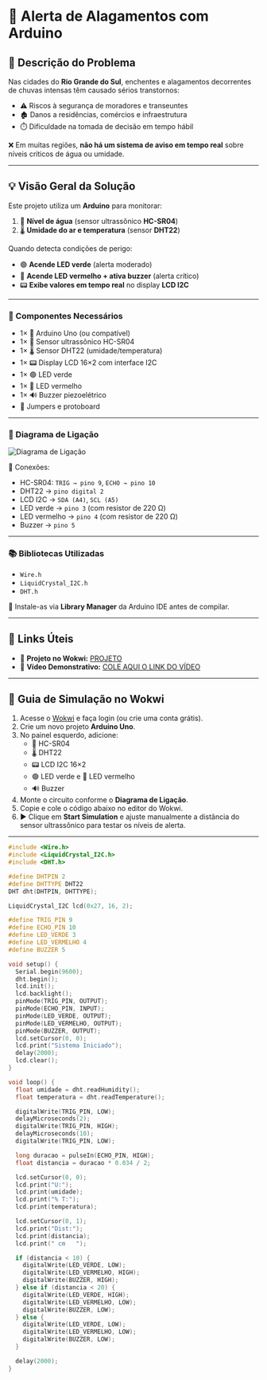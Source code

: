 # 🌊 Alerta de Alagamentos com Arduino

## 🚨 Descrição do Problema

Nas cidades do **Rio Grande do Sul**, enchentes e alagamentos decorrentes de chuvas intensas têm causado sérios transtornos:
- ⚠️ Riscos à segurança de moradores e transeuntes  
- 🏚️ Danos a residências, comércios e infraestrutura  
- ⏱️ Dificuldade na tomada de decisão em tempo hábil  

❌ Em muitas regiões, **não há um sistema de aviso em tempo real** sobre níveis críticos de água ou umidade.

---

## 💡 Visão Geral da Solução

Este projeto utiliza um **Arduino** para monitorar:
1. 📏 **Nível de água** (sensor ultrassônico **HC-SR04**)  
2. 🌡️ **Umidade do ar e temperatura** (sensor **DHT22**)  

Quando detecta condições de perigo:
- 🟢 **Acende LED verde** (alerta moderado)  
- 🔴 **Acende LED vermelho + ativa buzzer** (alerta crítico)  
- 📟 **Exibe valores em tempo real** no display **LCD I2C**  

---

### 🧰 Componentes Necessários

- 1× 🧠 Arduino Uno (ou compatível)  
- 1× 📏 Sensor ultrassônico HC-SR04  
- 1× 🌡️ Sensor DHT22 (umidade/temperatura)  
- 1× 📟 Display LCD 16×2 com interface I2C  
- 1× 🟢 LED verde  
- 1× 🔴 LED vermelho  
- 1× 🔊 Buzzer piezoelétrico  
- 🔌 Jumpers e protoboard  

---

### 🔌 Diagrama de Ligação

![Diagrama de Ligação](figuras/diagrama_circuito.png)

📌 Conexões:
- HC-SR04: `TRIG → pino 9`, `ECHO → pino 10`  
- DHT22 → `pino digital 2`  
- LCD I2C → `SDA (A4)`, `SCL (A5)`  
- LED verde → `pino 3` (com resistor de 220 Ω)  
- LED vermelho → `pino 4` (com resistor de 220 Ω)  
- Buzzer → `pino 5`  

---

### 📚 Bibliotecas Utilizadas

- `Wire.h`  
- `LiquidCrystal_I2C.h`  
- `DHT.h`  

🔧 Instale-as via **Library Manager** da Arduino IDE antes de compilar.

---

## 🔗 Links Úteis

- 🔌 **Projeto no Wokwi:** [PROJETO](https://wokwi.com/projects/432973600071955457)  
- 🎥 **Vídeo Demonstrativo:** [COLE AQUI O LINK DO VÍDEO](https://youtube.com/SEU_LINK_AQUI)  

---

## 🧪 Guia de Simulação no Wokwi

1. Acesse o [Wokwi](https://wokwi.com/) e faça login (ou crie uma conta grátis).  
2. Crie um novo projeto **Arduino Uno**.  
3. No painel esquerdo, adicione:  
   - 📏 HC-SR04  
   - 🌡️ DHT22  
   - 📟 LCD I2C 16×2  
   - 🟢 LED verde e 🔴 LED vermelho  
   - 🔊 Buzzer  
4. Monte o circuito conforme o **Diagrama de Ligação**.  
5. Copie e cole o código abaixo no editor do Wokwi.  
6. ▶️ Clique em **Start Simulation** e ajuste manualmente a distância do sensor ultrassônico para testar os níveis de alerta.

---

```cpp
#include <Wire.h>
#include <LiquidCrystal_I2C.h>
#include <DHT.h>

#define DHTPIN 2
#define DHTTYPE DHT22
DHT dht(DHTPIN, DHTTYPE);

LiquidCrystal_I2C lcd(0x27, 16, 2);

#define TRIG_PIN 9
#define ECHO_PIN 10
#define LED_VERDE 3
#define LED_VERMELHO 4
#define BUZZER 5

void setup() {
  Serial.begin(9600);
  dht.begin();
  lcd.init();
  lcd.backlight();
  pinMode(TRIG_PIN, OUTPUT);
  pinMode(ECHO_PIN, INPUT);
  pinMode(LED_VERDE, OUTPUT);
  pinMode(LED_VERMELHO, OUTPUT);
  pinMode(BUZZER, OUTPUT);
  lcd.setCursor(0, 0);
  lcd.print("Sistema Iniciado");
  delay(2000);
  lcd.clear();
}

void loop() {
  float umidade = dht.readHumidity();
  float temperatura = dht.readTemperature();

  digitalWrite(TRIG_PIN, LOW);
  delayMicroseconds(2);
  digitalWrite(TRIG_PIN, HIGH);
  delayMicroseconds(10);
  digitalWrite(TRIG_PIN, LOW);

  long duracao = pulseIn(ECHO_PIN, HIGH);
  float distancia = duracao * 0.034 / 2;

  lcd.setCursor(0, 0);
  lcd.print("U:");
  lcd.print(umidade);
  lcd.print("% T:");
  lcd.print(temperatura);

  lcd.setCursor(0, 1);
  lcd.print("Dist:");
  lcd.print(distancia);
  lcd.print(" cm   ");

  if (distancia < 10) {
    digitalWrite(LED_VERDE, LOW);
    digitalWrite(LED_VERMELHO, HIGH);
    digitalWrite(BUZZER, HIGH);
  } else if (distancia < 20) {
    digitalWrite(LED_VERDE, HIGH);
    digitalWrite(LED_VERMELHO, LOW);
    digitalWrite(BUZZER, LOW);
  } else {
    digitalWrite(LED_VERDE, LOW);
    digitalWrite(LED_VERMELHO, LOW);
    digitalWrite(BUZZER, LOW);
  }

  delay(2000);
}
